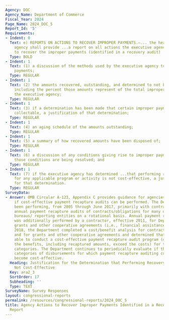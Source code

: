```yaml
---
Agency: DOC
Agency_Name: Department of Commerce
Fiscal_Year: 2024
Page_Name: 2024_DOC_5
Report_Id: '5'
Requirements:
- Indent: 0
  Text: e) REPORTS ON ACTIONS TO RECOVER IMPROPER PAYMENTS.—... the head of the executive
    agency shall provide ...a report on all actions the executive agency is taking
    to recover the improper payments (identified in a recovery audit) ..including—
  Type: BOLD
- Indent: 1
  Text: (1) a discussion of the methods used by the executive agency to recover improper
    payments;
  Type: REGULAR
- Indent: 1
  Text: (2) the amounts recovered, outstanding, and determined to not be collectable,
    including the percent those amounts represent of the total improper payments of
    the executive agency;
  Type: REGULAR
- Indent: 1
  Text: (3) if a determination has been made that certain improper payments are not
    collectable, a justification of that determination;
  Type: REGULAR
- Indent: 1
  Text: (4) an aging schedule of the amounts outstanding;
  Type: REGULAR
- Indent: 1
  Text: (5) a summary of how recovered amounts have been disposed of;
  Type: REGULAR
- Indent: 1
  Text: (6) a discussion of any conditions giving rise to improper payments and how
    those conditions are being resolved; and
  Type: REGULAR
- Indent: 1
  Text: (7) if the executive agency has determined ...that performing recovery audits
    for any applicable program or activity is not cost-effective, a justification
    for that determination.
  Type: REGULAR
SurveyData:
- Answer: OMB Circular A-123, Appendix C provides guidance for agencies to determine
    if cost-effective payment recapture audits can be performed. The Department had
    been performing, from 2005 through June 2017, primarily with contractor assistance,
    annual payment recapture audits of contracts/obligations for many of the Department’s
    bureaus/ reporting entities on a rotational basis. Annual payment recapture auditing
    was additionally performed by a contractor, effective 2011, for Department-wide
    grants and other cooperative agreements (i.e., financial assistance). In March
    2018, the Department completed a cost/benefit analysis for contracts/obligations
    and for grants and other cooperative agreements and determined that it was not
    able to conduct a cost-effective payment recapture audit program (one in which
    the benefits, including recaptured amounts, exceed the costs) for the above noted
    categories. The Department continues to periodically evaluate if there are any
    categories of disbursements for which payment recapture auditing could be or could
    become cost-effective.
  Heading: Justification for the Determination that Performing Recovery Audits are
    Not Cost-Effective
  Key: ara2_3
  SortOrder: 17
  Subheading: ''
  Type: TEXT
SurveyName: Survey Responses
layout: congressional-reports
permalink: /resources/congressional-reports/2024_DOC_5
title: Agency Actions to Recover Improper Payments Identified in a Recovery Audit
  Report
---
```

